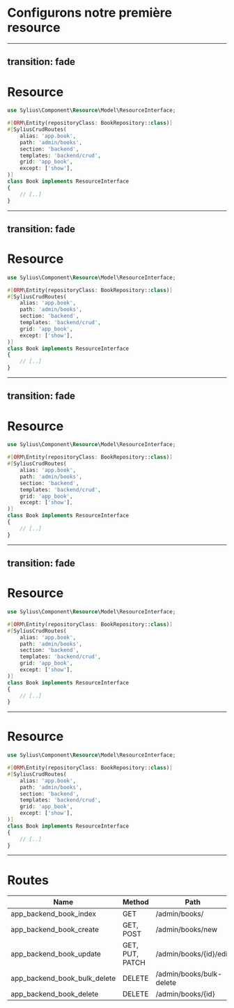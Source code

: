 # Configurons notre première resource

---
transition: fade
---

# Resource

```php
use Sylius\Component\Resource\Model\ResourceInterface;

#[ORM\Entity(repositoryClass: BookRepository::class)]
#[SyliusCrudRoutes(
    alias: 'app.book',
    path: 'admin/books',
    section: 'backend',
    templates: 'backend/crud',
    grid: 'app_book',
    except: ['show'],
)]
class Book implements ResourceInterface
{
    // [..]
}
```

---
transition: fade
---

# Resource

```php {12}
use Sylius\Component\Resource\Model\ResourceInterface;

#[ORM\Entity(repositoryClass: BookRepository::class)]
#[SyliusCrudRoutes(
    alias: 'app.book',
    path: 'admin/books',
    section: 'backend',
    templates: 'backend/crud',
    grid: 'app_book',
    except: ['show'],
)]
class Book implements ResourceInterface
{
    // [..]
}
```

---
transition: fade
---

# Resource

```php {4}
use Sylius\Component\Resource\Model\ResourceInterface;

#[ORM\Entity(repositoryClass: BookRepository::class)]
#[SyliusCrudRoutes(
    alias: 'app.book',
    path: 'admin/books',
    section: 'backend',
    templates: 'backend/crud',
    grid: 'app_book',
    except: ['show'],
)]
class Book implements ResourceInterface
{
    // [..]
}
```

---
transition: fade
---

# Resource

```php {5}
use Sylius\Component\Resource\Model\ResourceInterface;

#[ORM\Entity(repositoryClass: BookRepository::class)]
#[SyliusCrudRoutes(
    alias: 'app.book',
    path: 'admin/books',
    section: 'backend',
    templates: 'backend/crud',
    grid: 'app_book',
    except: ['show'],
)]
class Book implements ResourceInterface
{
    // [..]
}
```

---

# Resource

```php {6|7|8|9|10}
use Sylius\Component\Resource\Model\ResourceInterface;

#[ORM\Entity(repositoryClass: BookRepository::class)]
#[SyliusCrudRoutes(
    alias: 'app.book',
    path: 'admin/books',
    section: 'backend',
    templates: 'backend/crud',
    grid: 'app_book',
    except: ['show'],
)]
class Book implements ResourceInterface
{
    // [..]
}
```

---

# Routes

| Name                                | Method          | Path                     |
|-------------------------------------|-----------------|--------------------------|
| app_backend_book_index              | GET             | /admin/books/            |
| app_backend_book_create             | GET, POST       | /admin/books/new         |                     
| app_backend_book_update             | GET, PUT, PATCH | /admin/books/{id}/edit   |        
| app_backend_book_bulk_delete        | DELETE          | /admin/books/bulk-delete |               
| app_backend_book_delete             | DELETE          | /admin/books/{id}        |
